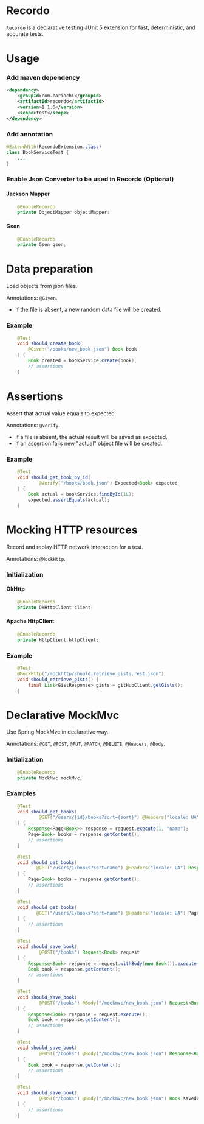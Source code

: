 # Recordo
`Recordo` is a declarative testing JUnit 5 extension for fast, deterministic, and accurate tests.

# Usage
### Add maven dependency
```xml
<dependency>
    <groupId>com.cariochi</groupId>
    <artifactId>recordo</artifactId>
    <version>1.1.6</version>
    <scope>test</scope>
</dependency>
```

### Add annotation

```java
@ExtendWith(RecordoExtension.class)
class BookServiceTest {
    ...
}
```

### Enable Json Converter to be used in Recordo (Optional)  

#### Jackson Mapper

```java
    @EnableRecordo
    private ObjectMapper objectMapper;
```

#### Gson

```java
    @EnableRecordo
    private Gson gson;
```

# Data preparation

Load objects from json files. 

Annotations: `@Given`.

- If the file is absent, a new random data file will be created.

### Example

```java
    @Test
    void should_create_book(
        @Given("/books/new_book.json") Book book
    ) {
        Book created = bookService.create(book);
        // assertions
    }
```

# Assertions 

Assert that actual value equals to expected.

Annotations: `@Verify`. 

- If a file is absent, the actual result will be saved as expected.
- If an assertion fails new "actual" object file will be created.

### Example

```java
    @Test
    void should_get_book_by_id(
            @Verify("/books/book.json") Expected<Book> expected
    ) {
        Book actual = bookService.findById(1L);
        expected.assertEquals(actual);
    }
```

# Mocking HTTP resources

Record and replay HTTP network interaction for a test.

Annotations: `@MockHttp`.

### Initialization

#### OkHttp

```java
    @EnableRecordo
    private OkHttpClient client;
```

#### Apache HttpClient

```java
    @EnableRecordo
    private HttpClient httpClient;
```

### Example

```java
    @Test
    @MockHttp("/mockhttp/should_retrieve_gists.rest.json")
    void should_retrieve_gists() {
        final List<GistResponse> gists = gitHubClient.getGists();
    }
```

# Declarative MockMvc

Use Spring MockMvc in declarative way.

Annotations: `@GET`, `@POST`, `@PUT`, `@PATCH`, `@DELETE`, `@Headers`, `@Body`.

### Initialization
```java
    @EnableRecordo
    private MockMvc mockMvc;
```

### Examples

```java
    @Test
    void should_get_books(
            @GET("/users/{id}/books?sort={sort}") @Headers("locale: UA") Request<Page<Book>> request
    ) {
        Response<Page<Book>> response = request.execute(1, "name");
        Page<Book> books = response.getContent();
        // assertions
    }
```

```java
    @Test
    void should_get_books(
           @GET("/users/1/books?sort=name") @Headers("locale: UA") Response<Page<Book>> response
    ) {
        Page<Book> books = response.getContent();
        // assertions
    }
```

```java
    @Test
    void should_get_books(
           @GET("/users/1/books?sort=name") @Headers("locale: UA") Page<Book> books
    ) {
        // assertions
    }
```

```java
    @Test
    void should_save_book(
            @POST("/books") Request<Book> request
    ) {
        Response<Book> response = request.withBody(new Book()).execute();
        Book book = response.getContent();
        // assertions
    }
```

```java
    @Test
    void should_save_book(
            @POST("/books") @Body("/mockmvc/new_book.json") Request<Book> request
    ) {
        Response<Book> response = request.execute();
        Book book = response.getContent();
        // assertions
    }
```

```java
    @Test
    void should_save_book(
            @POST("/books") @Body("/mockmvc/new_book.json") Response<Book> response
    ) {
        Book book = response.getContent();
        // assertions
    }
```

```java
    @Test
    void should_save_book(
            @POST("/books") @Body("/mockmvc/new_book.json") Book savedBook
    ) {
        // assertions
    }
```

